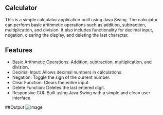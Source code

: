 ## Calculator

This is a simple calculator application built using Java Swing. The calculator can perform basic arithmetic operations such as addition, subtraction, multiplication, and division. It also includes functionality for decimal input, negation, clearing the display, and deleting the last character.

## Features

- Basic Arithmetic Operations: Addition, subtraction, multiplication, and division.
- Decimal Input: Allows decimal numbers in calculations.
- Negation: Toggle the sign of the current number.
- Clear Function: Clears the entire input.
- Delete Function: Deletes the last entered digit.
- Responsive GUI: Built using Java Swing with a simple and clean user interface.

##Output
![image](https://github.com/user-attachments/assets/85776fcf-e7a5-4a50-9123-e5a6d6519b9b)

